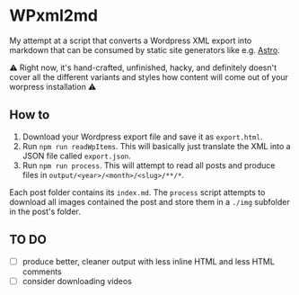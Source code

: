 # WPxml2md

My attempt at a script that converts a Wordpress XML export into markdown that can be consumed by static site generators
like e.g. [Astro](https://astro.build/).

⚠️ Right now, it's hand-crafted, unfinished, hacky, and definitely doesn't cover all the different variants and styles
how content will come out of your worpress installation ⚠️

## How to

1. Download your Wordpress export file and save it as `export.html`.
2. Run `npm run readWpItems`. This will basically just translate the XML into a JSON file called `export.json`.
3. Run `npm run process`. This will attempt to read all posts and produce files in `output/<year>/<month>/<slug>/**/*`.

Each post folder contains its `index.md`. The `process` script attempts to download all images contained the post and
store them in a `./img` subfolder in the post's folder.

## TO DO

- [ ] produce better, cleaner output with less inline HTML and less HTML comments
- [ ] consider downloading videos
